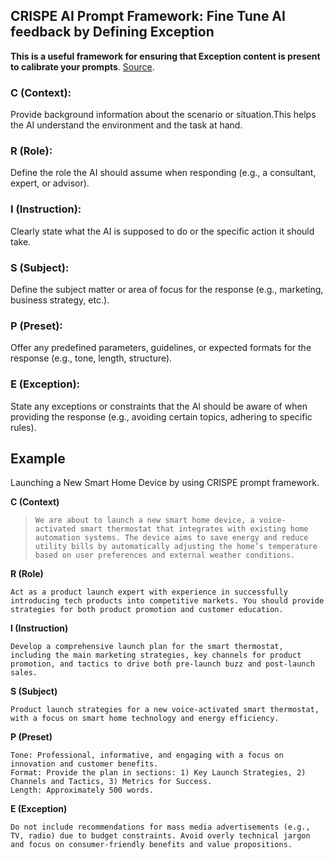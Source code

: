 ## CRISPE AI Prompt Framework: Fine Tune AI feedback by Defining Exception

**This is a useful framework for ensuring that Exception content is present to calibrate your prompts**. [Source](https://myframework.net/crispe-ai-prompt-framework/). <br />


### C (Context):
Provide background information about the scenario or situation.This helps the AI understand the environment and the task at hand. 

### R (Role):
Define the role the AI should assume when responding (e.g., a consultant, expert, or advisor).

### I (Instruction): 
Clearly state what the AI is supposed to do or the specific action it should take.

### S (Subject):
Define the subject matter or area of focus for the response (e.g., marketing, business strategy, etc.).

### P (Preset):
Offer any predefined parameters, guidelines, or expected formats for the response (e.g., tone, length, structure).

### E (Exception):
State any exceptions or constraints that the AI should be aware of when providing the response (e.g., avoiding certain topics, adhering to specific rules).

## Example

Launching a New Smart Home Device by using CRISPE prompt framework. <br />

**C (Context)** <br />

> ``` We are about to launch a new smart home device, a voice-activated smart thermostat that integrates with existing home automation systems. The device aims to save energy and reduce utility bills by automatically adjusting the home’s temperature based on user preferences and external weather conditions. ```

**R (Role)** <br />

```
Act as a product launch expert with experience in successfully introducing tech products into competitive markets. You should provide strategies for both product promotion and customer education.
```

**I (Instruction)** <br />

```
Develop a comprehensive launch plan for the smart thermostat, including the main marketing strategies, key channels for product promotion, and tactics to drive both pre-launch buzz and post-launch sales.
```

**S (Subject)** <br />

```
Product launch strategies for a new voice-activated smart thermostat, with a focus on smart home technology and energy efficiency.
```

**P (Preset)** <br />

```
Tone: Professional, informative, and engaging with a focus on innovation and customer benefits.
Format: Provide the plan in sections: 1) Key Launch Strategies, 2) Channels and Tactics, 3) Metrics for Success.
Length: Approximately 500 words.
```

**E (Exception)** <br />

```
Do not include recommendations for mass media advertisements (e.g., TV, radio) due to budget constraints. Avoid overly technical jargon and focus on consumer-friendly benefits and value propositions.
```